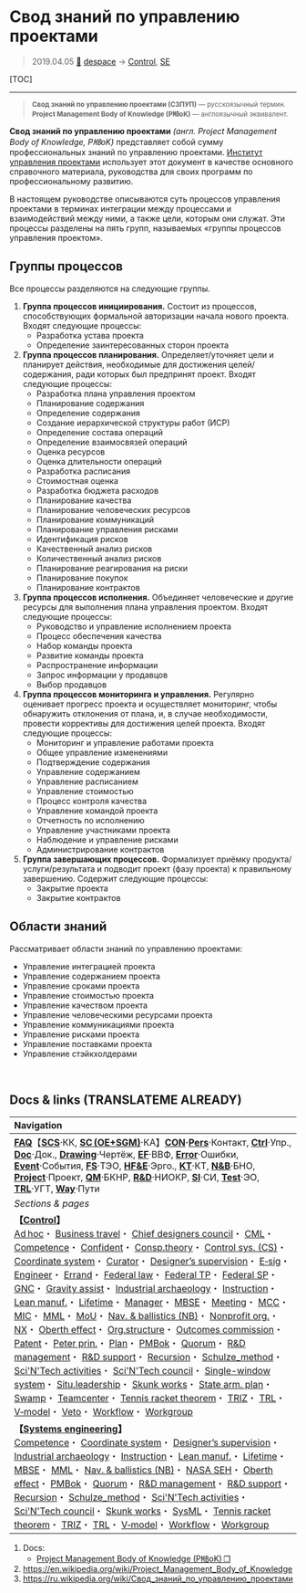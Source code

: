 # Свод знаний по управлению проектами
> 2019.04.05 [🚀](../index/index.md) [despace](index.md) → [Control](control.md), [SE](se.md)

[TOC]

---

> <small>**Свод знаний по управлению проектами (СЗПУП)** — русскоязычный термин. **Project Management Body of Knowledge (P㎆oK)** — англоязычный эквивалент.</small>

**Свод знаний по управлению проектами** *(англ. Project Management Body of Knowledge, P㎆oK)* представляет собой сумму профессиональных знаний по управлению проектами. [Институт управления проектами](project_management_institute.md) использует этот документ в качестве основного справочного материала, руководства для своих программ по профессиональному развитию.

В настоящем руководстве описываются суть процессов управления проектами в терминах интеграции между процессами и взаимодействий между ними, а также цели, которым они служат. Эти процессы разделены на пять групп, называемых «группы процессов управления проектом».



## Группы процессов
Все процессы разделяются на следующие группы.
   1. **Группа процессов инициирования.** Состоит из процессов, способствующих формальной авторизации начала нового проекта. Входят следующие процессы:
      - Разработка устава проекта
      - Определение заинтересованных сторон проекта
   2. **Группа процессов планирования.** Определяет/уточняет цели и планирует действия, необходимые для достижения целей/содержания, ради которых был предпринят проект. Входят следующие процессы:
      - Разработка плана управления проектом
      - Планирование содержания
      - Определение содержания
      - Создание иерархической структуры работ (ИСР)
      - Определение состава операций
      - Определение взаимосвязей операций
      - Оценка ресурсов
      - Оценка длительности операций
      - Разработка расписания
      - Стоимостная оценка
      - Разработка бюджета расходов
      - Планирование качества
      - Планирование человеческих ресурсов
      - Планирование коммуникаций
      - Планирование управления рисками
      - Идентификация рисков
      - Качественный анализ рисков
      - Количественный анализ рисков
      - Планирование реагирования на риски
      - Планирование покупок
      - Планирование контрактов
   3. **Группа процессов исполнения.** Объединяет человеческие и другие ресурсы для выполнения плана управления проектом. Входят следующие процессы:
      - Руководство и управление исполнением проекта
      - Процесс обеспечения качества
      - Набор команды проекта
      - Развитие команды проекта
      - Распространение информации
      - Запрос информации у продавцов
      - Выбор продавцов
   4. **Группа процессов мониторинга и управления.** Регулярно оценивает прогресс проекта и осуществляет мониторинг, чтобы обнаружить отклонения от плана, и, в случае необходимости, провести коррективы для достижения целей проекта. Входят следующие процессы:
      - Мониторинг и управление работами проекта
      - Общее управление изменениями
      - Подтверждение содержания
      - Управление содержанием
      - Управление расписанием
      - Управление стоимостью
      - Процесс контроля качества
      - Управление командой проекта
      - Отчетность по исполнению
      - Управление участниками проекта
      - Наблюдение и управление рисками
      - Администрирование контрактов
   5. **Группа завершающих процессов.** Формализует приёмку продукта/услуги/результата и подводит проект (фазу проекта) к правильному завершению. Содержит следующие процессы:
      - Закрытие проекта
      - Закрытие контрактов



## Области знаний
Рассматривает области знаний по управлению проектами:

   - Управление интеграцией проекта
   - Управление содержанием проекта
   - Управление сроками проекта
   - Управление стоимостью проекта
   - Управление качеством проекта
   - Управление человеческими ресурсами проекта
   - Управление коммуникациями проекта
   - Управление рисками проекта
   - Управление поставками проекта
   - Управление стэйкхолдерами



<p style="page-break-after:always"> </p>

## Docs & links (TRANSLATEME ALREADY)
|Navigation|
|:--|
|**[FAQ](faq.md)**【**[SCS](scs.md)**·КК, **[SC (OE+SGM)](sc.md)**·КА】**[CON](contact.md)·[Pers](person.md)**·Контакт, **[Ctrl](control.md)**·Упр., **[Doc](doc.md)**·Док., **[Drawing](drawing.md)**·Чертёж, **[EF](ef.md)**·ВВФ, **[Error](error.md)**·Ошибки, **[Event](event.md)**·События, **[FS](fs.md)**·ТЭО, **[HF&E](hfe.md)**·Эрго., **[KT](kt.md)**·КТ, **[N&B](nnb.md)**·БНО, **[Project](project.md)**·Проект, **[QM](qm.md)**·БКНР, **[R&D](rnd.md)**·НИОКР, **[SI](si.md)**·СИ, **[Test](test.md)**·ЭО, **[TRL](trl.md)**·УГТ, **[Way](way.md)**·Пути|
|*Sections & pages*|
|**【[Control](Control.md)】**<br> [Ad hoc](ad_hoc.md)・ [Business travel](business_travel.md)・ [Chief designers council](cocd.md)・ [CML](cml.md)・ [Competence](competence.md)・ [Confident](confident.md)・ [Consp.theory](consp_theory.md)・ [Control sys. (CS)](cs.md)・ [Coordinate system](coord_sys.md)・ [Curator](curator.md)・ [Designer’s supervision](des_spv.md)・ [E‑sig](esig.md)・ [Engineer](se.md)・ [Errand](errand.md)・ [Federal law](fed_law.md)・ [Federal TP](fed_tp.md)・ [Federal SP](fed_sp.md)・ [GNC](gnc.md)・ [Gravity assist](gravass.md)・ [Industrial archaeology](ind_arch.md)・ [Instruction](instruction.md)・ [Lean manuf.](lean_man.md)・ [Lifetime](lifetime.md)・ [Manager](manager.md)・ [MBSE](se.md)・ [Meeting](meeting.md)・ [MCC](scs.md)・ [MIC](mic.md)・ [MML](mml.md)・ [MoU](mou.md)・ [Nav. & ballistics (NB)](nnb.md)・ [Nonprofit org.](nonprof_org.md)・ [NX](nx.md)・ [Oberth effect](oberth_eff.md)・ [Org.structure](orgstruct.md)・ [Outcomes commission](outccom.md)・ [Patent](patent.md)・ [Peter prin.](peter_principle.md)・ [Plan](plan.md)・ [PMBok](pmbok.md)・ [Quorum](quorum.md)・ [R&D management](mgmt.md)・ [R&D support](rnd_support.md)・ [Recursion](recurs.md)・ [Schulze_method](schulze_method.md)・ [Sci'N'Tech activities](st_act.md)・ [Sci'N'Tech council](satc.md)・ [Single-window system](sw_sys.md)・ [Situ.leadership](situ_leadership.md)・ [Skunk works](se.md)・ [State arm. plan](plan_sa.md)・ [Swamp](swamp.md)・ [Teamcenter](teamcenter.md)・ [Tennis racket theorem](tr_theorem.md)・ [TRIZ](triz.md)・ [TRL](trl.md)・ [V‑model](v_model.md)・ [Veto](veto.md)・ [Workflow](workflow.md)・ [Workgroup](wg.md)|
|**【[Systems engineering](se.md)】**<br> [Competence](competence.md)・ [Coordinate system](coord_sys.md)・ [Designer’s supervision](des_spv.md)・ [Industrial archaeology](ind_arch.md)・ [Instruction](instruction.md)・ [Lean manuf.](lean_man.md)・ [Lifetime](lifetime.md)・ [MBSE](se.md)・ [MML](mml.md)・ [Nav. & ballistics (NB)](nnb.md)・ [NASA SEH](nasa_seh.md)・ [Oberth effect](oberth_eff.md)・ [PMBok](pmbok.md)・ [Quorum](quorum.md)・ [R&D management](mgmt.md)・ [R&D support](rnd_support.md)・ [Recursion](recurs.md)・ [Schulze_method](schulze_method.md)・ [Sci'N'Tech activities](st_act.md)・ [Sci'N'Tech council](satc.md)・ [Skunk works](se.md)・ [SysML](sysml.md)・ [Tennis racket theorem](tr_theorem.md)・ [TRIZ](triz.md)・ [TRL](trl.md)・ [V‑model](v_model.md)・ [Workflow](workflow.md)・ [Workgroup](wg.md)|

   1. Docs:
      - [Project Management Body of Knowledge (P㎆oK) ❐](f/doc/pmbok.pdf)
   1. <https://en.wikipedia.org/wiki/Project_Management_Body_of_Knowledge>
   1. <https://ru.wikipedia.org/wiki/Свод_знаний_по_управлению_проектами>
